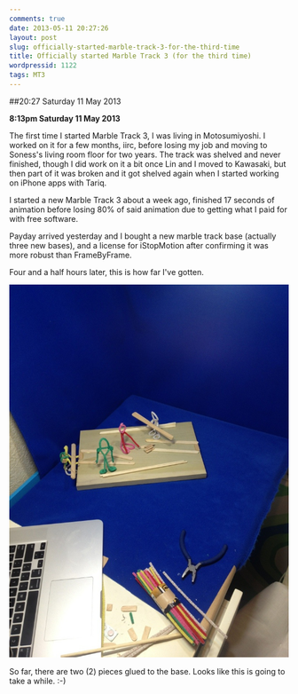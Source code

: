```yaml
---
comments: true
date: 2013-05-11 20:27:26
layout: post
slug: officially-started-marble-track-3-for-the-third-time
title: Officially started Marble Track 3 (for the third time)
wordpressid: 1122
tags: MT3
---
```


##20:27 Saturday 11 May 2013

**8:13pm Saturday 11 May 2013**

The first time I started Marble Track 3, I was living in Motosumiyoshi.  I worked on it for a few months, iirc, before losing my job and moving to Soness's living room floor for two years.  The track was shelved and never finished, though I did work on it a bit once Lin and I moved to Kawasaki, but then part of it was broken and it got shelved again when I started working on iPhone apps with Tariq. 

I started a new Marble Track 3 about a week ago, finished 17 seconds of animation before losing 80% of said animation due to getting what I paid for with free software.  

Payday arrived yesterday and I bought a new marble track base (actually three new bases), and a license for iStopMotion after confirming it was more robust than FrameByFrame.  

Four and a half hours later, this is how far I've gotten. 

[![20130511-202214.jpg](/images/2013/05/20130511-202214.jpg)](/images/2013/05/20130511-202214.jpg)

So far, there are two (2) pieces glued to the base.  Looks like this is going to take a while.  :-)

